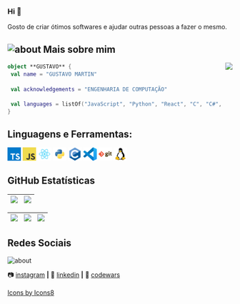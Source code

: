 ### Hi 👋

Gosto de criar ótimos softwares e ajudar outras pessoas a fazer o mesmo.

## <img width="45" alt="about" src="https://img.icons8.com/plasticine/100/000000/user-male-circle.png"/> Mais sobre mim

<img align="right" height="170" src="https://media2.giphy.com/media/3oKIPnAiaMCws8nOsE/giphy.gif?cid=790b76117ea129f6c3e76487bad9cc64893e7e6270bd49b9&rid=giphy.gif&ct=g" />
<!-- <img align="right" height="170" src="https://media1.giphy.com/media/CTX0ivSQbI78A/giphy.gif?cid=790b761164f8f269ab19977109b1d412fe68ffd8b58a2bf0&rid=giphy.gif&ct=g" /> -->

```kotlin
object **GUSTAVO** {
 val name = "GUSTAVO MARTIN"
 
 val acknowledgements = "ENGENHARIA DE COMPUTAÇÃO"
 
 val languages = listOf("JavaScript", "Python", "React", "C", "C#", "C++") 
}
```

## **Linguagens e Ferramentas:**  

<code><img height="30" src="https://raw.githubusercontent.com/github/explore/80688e429a7d4ef2fca1e82350fe8e3517d3494d/topics/typescript/typescript.png"></code>
<code><img height="30" src="https://raw.githubusercontent.com/github/explore/80688e429a7d4ef2fca1e82350fe8e3517d3494d/topics/javascript/javascript.png"></code>
<code><img height="30" src="https://raw.githubusercontent.com/github/explore/80688e429a7d4ef2fca1e82350fe8e3517d3494d/topics/react/react.png"></code>
<code><img height="30" src="https://raw.githubusercontent.com/github/explore/80688e429a7d4ef2fca1e82350fe8e3517d3494d/topics/python/python.png"></code>
<code><img height="30" src="https://raw.githubusercontent.com/devicons/devicon/master/icons/c/c-original.svg"></code>
<code><img height="30" src="https://raw.githubusercontent.com/github/explore/80688e429a7d4ef2fca1e82350fe8e3517d3494d/topics/visual-studio-code/visual-studio-code.png"></code>
<code><img height="30" src="https://raw.githubusercontent.com/github/explore/80688e429a7d4ef2fca1e82350fe8e3517d3494d/topics/git/git.png"></code>
<code><img height="30" src="https://raw.githubusercontent.com/github/explore/80688e429a7d4ef2fca1e82350fe8e3517d3494d/topics/linux/linux.png"></code>

## **GitHub Estatísticas**

| ![](http://github-profile-summary-cards.vercel.app/api/cards/profile-details?username=gustavomartinn&theme=dracula) | ![](https://github-readme-streak-stats.herokuapp.com/?user=gustavomartinn&theme=dracula&hide_border=true&date_format=M%20j%5B%2C%20Y%5D&&currStreakNum=fff&sideNums=F06C96&currStreakLabel=F06C96&sideLabels=fff&dates=fff) |
| :-: | :-: |

| ![](http://github-profile-summary-cards.vercel.app/api/cards/repos-per-language?username=gustavomartinn&hide=Html&theme=dracula) | ![](http://github-profile-summary-cards.vercel.app/api/cards/most-commit-language?username=gustavomartinn&theme=dracula) | ![](http://github-profile-summary-cards.vercel.app/api/cards/productive-time?username=gustavomartinn&theme=dracula&utcOffset=-3) |
| :-: | :-: | :-: |

## Redes Sociais

<img alt="about" src="https://www.codewars.com/users/GustavoMartinn/badges/small"/>

<!-- [twitter]: https://twitter.com/SEUTWITTER
[youtube]: https://www.youtube.com/user/SEUYOUTUBE/ -->
[instagram]: https://www.instagram.com/gumartin29/
[linkedin]: https://www.linkedin.com/in/gustavo-martinn/
[codewars]: https://www.codewars.com/users/GustavoMartinn

<!-- #### Rede Sociais! -->

<!-- 🏡 [website][website] **|** 
🐦 [twitter][twitter] **|** 
📺 [youtube][youtube] **|**  -->
📷 [instagram][instagram] **|** 
👔 [linkedin][linkedin] **|** 
🏅 [codewars][codewars]
<br/>
<br/>
<a href="https://icons8.com/icon/JesOX3f2LVdM/usuário-homem-com-círculo">Icons by Icons8</a>

